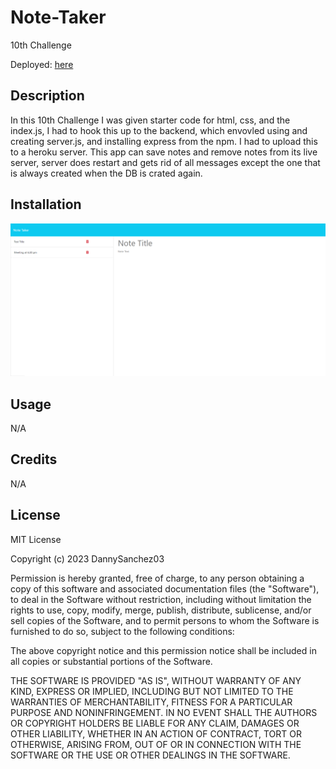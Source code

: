 # Note-Taker

10th Challenge

Deployed: [here](https://my-note-taker-app-hehe-c865ff4718a5.herokuapp.com/)

## Description

In this 10th Challenge I was given starter code for html, css, and the index.js, I had to hook this up to the backend, which envovled using and creating server.js, and installing express from the npm. I had to upload this to a heroku server. This app can save notes and remove notes from its live server, server does restart and gets rid of all messages except the one that is always created when the DB is crated again.

## Installation

![my screenshot](Assets/Ss.png)

## Usage

N/A

## Credits

N/A

## License

MIT License

Copyright (c) 2023 DannySanchez03

Permission is hereby granted, free of charge, to any person obtaining a copy
of this software and associated documentation files (the "Software"), to deal
in the Software without restriction, including without limitation the rights
to use, copy, modify, merge, publish, distribute, sublicense, and/or sell
copies of the Software, and to permit persons to whom the Software is
furnished to do so, subject to the following conditions:

The above copyright notice and this permission notice shall be included in all
copies or substantial portions of the Software.

THE SOFTWARE IS PROVIDED "AS IS", WITHOUT WARRANTY OF ANY KIND, EXPRESS OR
IMPLIED, INCLUDING BUT NOT LIMITED TO THE WARRANTIES OF MERCHANTABILITY,
FITNESS FOR A PARTICULAR PURPOSE AND NONINFRINGEMENT. IN NO EVENT SHALL THE
AUTHORS OR COPYRIGHT HOLDERS BE LIABLE FOR ANY CLAIM, DAMAGES OR OTHER
LIABILITY, WHETHER IN AN ACTION OF CONTRACT, TORT OR OTHERWISE, ARISING FROM,
OUT OF OR IN CONNECTION WITH THE SOFTWARE OR THE USE OR OTHER DEALINGS IN THE
SOFTWARE.
